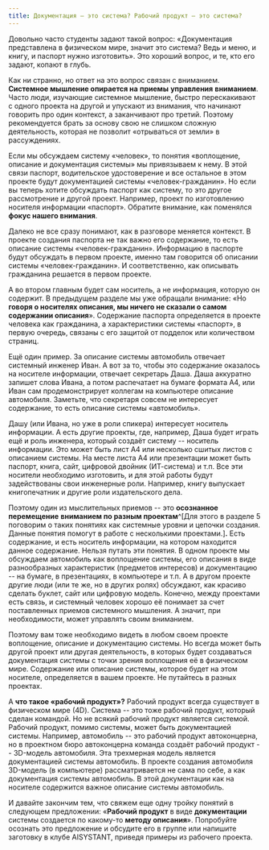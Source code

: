 ```yaml
---
title: Документация – это система? Рабочий продукт – это система?
---
```


Довольно часто студенты задают такой вопрос: «Документация представлена
в физическом мире, значит это система? Ведь и меню, и книгу, и паспорт
нужно изготовить». Это хороший вопрос, и те, кто его задают, копают в
глубь.

Как ни странно, но ответ на это вопрос связан с вниманием. **Системное
мышление опирается на** **приемы** **управления** **вниманием**. Часто
люди, изучающие системное мышление, быстро перескакивают с одного
проекта на другой и упускают из внимания, что начинают говорить про один
контекст, а заканчивают про третий. Поэтому рекомендуется брать за
основу свою не слишком сложную деятельность, которая не позволит
«отрываться от земли» в рассуждениях.

Если мы обсуждаем систему «человек», то понятия «воплощение, описание и
документация системы» мы привязываем к нему. В этой связи паспорт,
водительское удостоверение и все остальное в этом проекте будут
документацией системы «человек-гражданин». Но если вы теперь хотите
обсуждать паспорт как систему, то это другое рассмотрение и другой
проект. Например, проект по изготовлению носителя информации «паспорт».
Обратите внимание, как поменялся **фокус нашего внимания**.

Далеко не все сразу понимают, как в разговоре меняется контекст. В
проекте создания паспорта не так важно его содержание, то есть описание
системы «человек-гражданин». Информацию в паспорте будут обсуждать в
первом проекте, именно там говорится об описании системы
«человек-гражданин». И соответственно, как описывать гражданина решается
в первом проекте.

А во втором главным будет сам носитель, а не информация, которую он
содержит. В предыдущем разделе мы уже обращали внимание: «Но **говоря о
носителях описания, мы ничего не сказали о самом содержании описания**».
Содержание паспорта определяется в проекте человека как гражданина, а
характеристики системы «паспорт», в первую очередь, связаны с его
защитой от подделок или количеством страниц.

Ещё один пример. За описание системы автомобиль отвечает системный
инженер Иван. А вот за то, чтобы это содержание оказалось на носителе
информации, отвечает секретарь Даша. Даша аккуратно запишет слова Ивана,
а потом распечатает на бумаге формата A4, или Иван сам продемонстрирует
коллегам на компьютере описание автомобиля. Заметьте, что секретаря
совсем не интересует содержание, то есть описание системы «автомобиль».

Дашу (или Ивана, но уже в роли спикера) интересует носитель информации.
А есть другие проекты, где, например, Даша будет играть ещё и роль
инженера, который создаёт систему -- носитель информации. Это может быть
лист A4 или несколько сшитых листов с описанием системы. На месте листа
А4 или презентации может быть паспорт, книга, сайт, цифровой двойник
(ИТ-система) и т.п. Все эти носители необходимо изготовить, и для этой
работы будут задействованы свои инженерные роли. Например, книгу
выпускает книгопечатник и другие роли издательского дела.

Поэтому один из мыслительных приемов -- это **осознанное**
**перемещение** **вниманием по разным проектам**^[Для
этого в разделе 5 поговорим о таких понятиях как системные уровни и
цепочки создания. Данные понятия помогут в работе с несколькими
проектами.]**.** Есть содержание, и есть носитель
информации, на котором находится данное содержание. Нельзя путать эти
понятия. В одном проекте мы обсуждаем автомобиль как воплощение системы,
его описания в виде разнообразных характеристик (предметов интересов) и
документацию -- на бумаге, в презентациях, в компьютере и т.п. А в
другом проекте другие люди (или те же, но в других ролях) обсуждают, как
красиво сделать буклет, сайт или цифровую модель. Конечно, между
проектами есть связь, и системный человек хорошо её понимает за счет
поставленных приемов системного мышления. А значит, при необходимости,
может управлять своим вниманием.

Поэтому вам тоже необходимо видеть в любом своем проекте воплощение,
описание и документацию системы. Но всегда может быть другой проект или
другая деятельность, в которых будет создаваться документация системы с
точки зрения воплощения её в физическом мире. Содержание или описание
системы, которое будет на этом носителе, определяется в вашем проекте.
Не путайтесь в разных проектах.

А **что такое «рабочий продукт»?** Рабочий продукт всегда существует в
физическом мире (4D). Система -- это тоже рабочий продукт, который
сделан командой. Но не всякий рабочий продукт является системой. Рабочий
продукт, помимо системы, может быть документацией системы. Например,
автомобиль -- это рабочий продукт автоконцерна, но в проектном бюро
автоконцерна команда создаёт рабочий продукт -- 3D-модель автомобиля.
Эта трехмерная модель является документацией системы автомобиль. В
проекте создания автомобиля 3D-модель (в компьютере) рассматривается не
сама по себе, а как документация системы автомобиль. В этой документации
как на носителе содержится важное описание системы автомобиль.

И давайте закончим тем, что свяжем еще одну тройку понятий в следующем
предложении: «**Рабочий продукт** в виде **документации** системы
создается по какому-то **методу описания**». Попробуйте осознать это
предложение и обсудите его в группе или напишите заготовку в клубе
AISYSTANT, приведя примеры из рабочего проекта.
